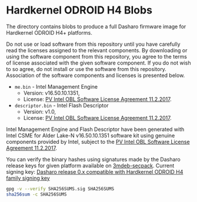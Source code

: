 # Hardkernel ODROID H4 Blobs

The directory contains blobs to produce a full Dasharo firmware image for
Hardkernel ODROID H4+ platforms.

Do not use or load software from this repository until you have carefully read
the licenses assigned to the relevant components. By downloading or using the
software component from this repository, you agree to the terms of license
associated with the given software component. If you do not wish to so agree,
do not install or use the software from this repository. Association of the
software components and licenses is presented below.

* `me.bin` - Intel Management Engine
  * Version: v16.50.10.1351,
  * License:  [PV Intel OBL Software License Agreement 11.2.2017][INTEL SLA].
* `descriptor.bin` - Intel Flash Descriptor
  * Version: v1.0,
  * License:  [PV Intel OBL Software License Agreement 11.2.2017][INTEL SLA].

Intel Management Engine and Flash Descriptor have been generated with Intel
CSME for Alder Lake-N v16.50.10.1351 software kit using genuine components
provided by Intel, subject to the [PV Intel OBL Software License Agreement
11.2.2017][INTEL SLA].

You can verify the binary hashes using signatures made by the Dasharo release
keys for given platform available on
[3mdeb-secpack](https://github.com/3mdeb/3mdeb-secpack). Current signing key:
[Dasharo release 0.x compatible with Hardkernel ODROID H4 family signing
key][KEY]

```bash
gpg -v --verify SHA256SUMS.sig SHA256SUMS
sha256sum -c SHA256SUMS
```

[INTEL SLA]: ../../licenses/pv%20intel%20obl%20software%20license%20agreement%2011.2.2017.pdf
[KEY]: https://github.com/3mdeb/3mdeb-secpack/blob/master/dasharo/hardkernel_odroid_h4/dasharo-release-0.x-compatible-with-hardkernel-odroid-h4-family-signing-key.asc